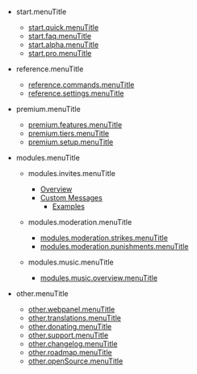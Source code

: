 - start.menuTitle

  - [start.quick.menuTitle](/ja/start.url/start.quick.url.md)
  - [start.faq.menuTitle](/ja/start.url/start.faq.url.md)
  - [start.alpha.menuTitle](/ja/start.url/start.alpha.url.md)
  - [start.pro.menuTitle](/ja/start.url/start.pro.url.md)

- reference.menuTitle

  - [reference.commands.menuTitle](/ja/reference.url/reference.commands.url.md)
  - [reference.settings.menuTitle](/ja/reference.url/reference.settings.url.md)

- premium.menuTitle

  - [premium.features.menuTitle](/ja/premium.url/premium.features.url.md)
  - [premium.tiers.menuTitle](/ja/premium.url/premium.tiers.url.md)
  - [premium.setup.menuTitle](/ja/premium.url/premium.setup.url.md)

- modules.menuTitle

  - modules.invites.menuTitle

    - [Overview](/ja/modules.url/modules.invites.url/commands.md)
    - [Custom Messages](/ja/modules.url/modules.invites.url/custom-messages.md)
      - [Examples](/ja/modules.url/modules.invites.url/examples.md)

  - modules.moderation.menuTitle

    - [modules.moderation.strikes.menuTitle](/ja/modules.url/modules.moderation.url/modules.moderation.strikes.url.md)
    - [modules.moderation.punishments.menuTitle](/ja/modules.url/modules.moderation.url/modules.moderation.punishments.url.md)

  - modules.music.menuTitle

    - [modules.music.overview.menuTitle](/ja/modules.url/modules.music.url/modules.music.overview.url.md)

- other.menuTitle

  - [other.webpanel.menuTitle](/ja/other.url/other.webpanel.url.md)
  - [other.translations.menuTitle](/ja/other.url/other.translations.url.md)
  - [other.donating.menuTitle](/ja/other.url/other.donating.url.md)
  - [other.support.menuTitle](/ja/other.url/other.support.url.md)
  - [other.changelog.menuTitle](/ja/other.url/other.changelog.url.md)
  - [other.roadmap.menuTitle](/ja/other.url/other.roadmap.url.md)
  - [other.openSource.menuTitle](/ja/other.url/other.openSource.url.md)
